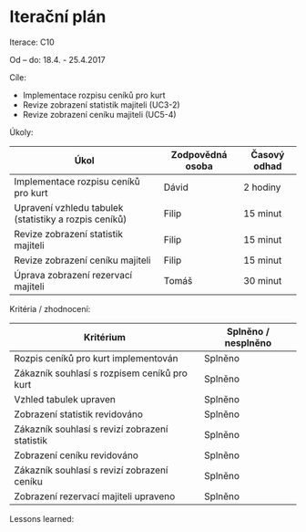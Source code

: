 <h1>Iterační plán</h1>
Iterace:  C10

Od – do: 18.4. - 25.4.2017


Cíle:
- Implementace rozpisu ceníků pro kurt
- Revize zobrazení statistik majiteli (UC3-2)
- Revize zobrazení ceníku majiteli (UC5-4)

Úkoly:

|Úkol|	Zodpovědná osoba|	Časový odhad|
|---|---|---|
|Implementace rozpisu ceníků pro kurt|Dávid|2 hodiny|
|Upravení vzhledu tabulek (statistiky a rozpis ceníků)|Filip|15 minut|
|Revize zobrazení statistik majiteli|Filip|15 minut|
|Revize zobrazení ceníku majiteli|Filip|15 minut|
|Úprava zobrazení rezervací majiteli|Tomáš|30 minut|

Kritéria / zhodnocení:

|Kritérium	|Splněno / nesplněno|
|---|---|
|Rozpis ceníků pro kurt implementován|Splněno|
|Zákazník souhlasí s rozpisem ceníků pro kurt|Splněno|
|Vzhled tabulek upraven|Splněno|
|Zobrazení statistik revidováno|Splněno|
|Zákazník souhlasí s revizí zobrazení statistik|Splněno|
|Zobrazení ceníku revidováno|Splněno|
|Zákazník souhlasí s revizí zobrazení ceníku|Splněno|
|Zobrazení rezervací majiteli upraveno|Splněno|

Lessons learned:
